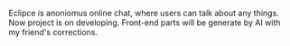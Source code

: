 Eclipce is anoniomus online chat, where users can talk about any things. Now project is on developing. 
Front-end parts will be generate by AI with my friend's corrections. 